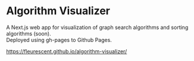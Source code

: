 # Algorithm Visualizer
A Next.js web app for visualization of graph search algorithms and sorting algorithms (soon).\
Deployed using gh-pages to Github Pages.

<https://fleurescent.github.io/algorithm-visualizer/>